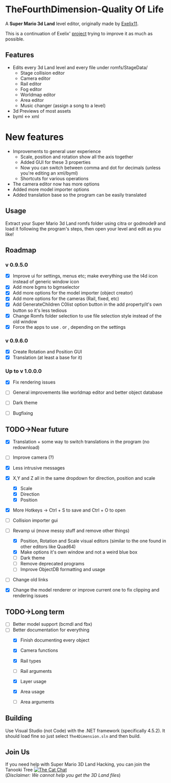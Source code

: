 # TheFourthDimension-Quality Of Life
A **Super Mario 3d Land** level editor, originally made by [Exelix11](https://github.com/exelix11).

This is a continuation of Exelix' [project](https://github.com/exelix11/TheFourthDimension) trying to improve it as much as possible.


## Features
- Edits every 3d Land level and every file under romfs/StageData/
  - Stage collision editor
  - Camera editor
  - Rail editor
  - Fog editor
  - Worldmap editor
  - Area editor
  - Music changer (assign a song to a level)
- 3d Previews of most assets
- byml <-> xml 
# New features
- Improvements to general user experience
  - Scale, position and rotation show all the axis together
  - Added GUI for these 3 properties
  - Now you can switch between comma and dot for decimals (unless you're editing an xml/byml)
  - Shortcuts for various operations
- The camera editor now has more options
- Added more model importer options
- Added translation base so the program can be easily translated

## Usage
Extract your Super Mario 3d Land romfs folder using citra or godmode9 and load it following the program's steps, then open your level and edit as you like!

## Roadmap
### v 0.9.5.0
- [X] Improve ui for settings, menus etc; make everything use the t4d icon instead of generic window icon
- [x] Add more bgms to bgmselector
- [x] Add more options for the model importer (object creator)
- [x] Add more options for the cameras (Rail, fixed, etc)
- [x] Add GenerateChildren C0list option button in the add property/it's own button so it's less tedious
- [x] Change Romfs folder selection to use file selection style instead of the old window
- [x] Force the apps to use . or , depending on the settings

### v 0.9.6.0
- [x] Create Rotation and Position GUI
- [x] Translation (at least a base for it)

### Up to v 1.0.0.0
- [x] Fix rendering issues
- [ ] General improvements like worldmap editor and better object database
- [ ] Dark theme
- [ ] Bugfixing


## TODO->Near future
- [x] Translation + some way to switch translations in the program (no redownload)
- [ ] Improve camera (?)
- [x] Less intrusive messages
- [x] X,Y and Z all in the same dropdown for direction, position and scale
  - [x] Scale
  - [x] Direction
  - [X] Position
- [x] More Hotkeys -> Ctrl + S to save and Ctrl + O to open
- [ ] Collision importer gui
- [ ] Revamp ui (move messy stuff and remove other things)
  - [x] Position, Rotation and Scale visual editors (similar to the one found in other editors like Quad64)
  - [x] Make options it's own window and not a weird blue box
  - [ ] Dark theme
  - [ ] Remove deprecated programs
  - [ ] Improve ObjectDB formatting and usage 
- [ ] Change old links 
- [x] Change the model renderer or improve current one to fix clipping and rendering issues


## TODO->Long term
- [ ] Better model support (bcmdl and fbx)
- [ ] Better documentation for everything
  - [x] Finish documenting every object
  - [x] Camera functions
  - [x] Rail types
  - [ ] Rail arguments
  - [x] Layer usage
  - [x] Area usage
  - [ ] Area arguments


## Building

Use Visual Studio (not Code) with the .NET framework (specifically 4.5.2).
It should load fine so just select `The4Dimension.sln` and then build.


## Join Us
If you need help with Super Mario 3D Land Hacking, you can join the Tanooki Tree  <a href="https://discord.gg/CXJgeUk"><img src="https://img.shields.io/discord/308323056592486420.svg?color=7289da&logo=discord&logoColor=white" alt="The Cat Chat" /></a> <br/>(*Disclaimer: We cannot help you get the 3D Land files*)

